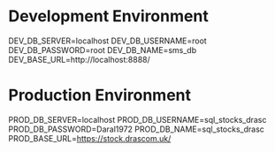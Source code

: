 # Development Environment
DEV_DB_SERVER=localhost
DEV_DB_USERNAME=root
DEV_DB_PASSWORD=root
DEV_DB_NAME=sms_db
DEV_BASE_URL=http://localhost:8888/

# Production Environment
PROD_DB_SERVER=localhost
PROD_DB_USERNAME=sql_stocks_drasc
PROD_DB_PASSWORD=Daral1972
PROD_DB_NAME=sql_stocks_drasc
PROD_BASE_URL=https://stock.drascom.uk/